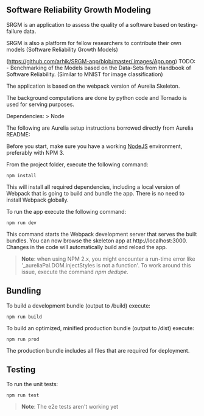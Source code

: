 ## Software Reliability Growth Modeling

SRGM is an application to assess the quality of a software based on testing-failure data.

SRGM is also a platform for fellow researchers to contribute their own models (Software Reliability Growth Models)

(https://github.com/arhik/SRGM-app/blob/master/.images/App.png)
TODO:
	- Benchmarking of the Models based on the Data-Sets from Handbook of Software Reliability. (Similar to MNIST for image classification)

The application is based on the webpack version of Aurelia Skeleton.

The background computations are done by python code and Tornado is used for serving purposes.

Dependencies:
	> Node

The following are Aurelia setup instructions borrowed directly from Aurelia README: 

Before you start, make sure you have a working [NodeJS](http://nodejs.org/) environment, preferably with NPM 3.

From the project folder, execute the following command:

```shell
npm install
```

This will install all required dependencies, including a local version of Webpack that is going to
build and bundle the app. There is no need to install Webpack globally.

To run the app execute the following command:

```shell
npm run dev
```

This command starts the Webpack development server that serves the built bundles.
You can now browse the skeleton app at http://localhost:3000. Changes in the code
will automatically build and reload the app.

> **Note**: when using NPM 2.x, you might encounter a run-time error like '_aureliaPal.DOM.injectStyles is not a function'.
To work around this issue, execute the command *npm dedupe*.

## Bundling

To build a development bundle (output to /build) execute:

```shell
npm run build
```

To build an optimized, minified production bundle (output to /dist) execute:

```shell
npm run prod
```

The production bundle includes all files that are required for deployment.

## Testing
To run the unit tests:

```shell
npm run test
```

> **Note**: The e2e tests aren't working yet
